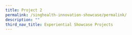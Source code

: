 ```yaml
---
title: Project 2
permalink: /singhealth-innovation-showcase/permalink/
description: ""
third_nav_title: Experiential Showcase Projects
---
```

